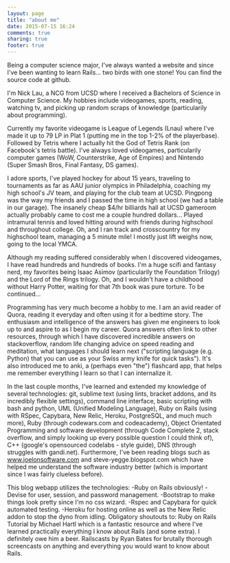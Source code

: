 ```yaml
---
layout: page
title: "about me"
date: 2015-07-15 16:24
comments: true
sharing: true
footer: true
---
```


Being a computer science major, I've always wanted a website and since I've been wanting to learn Rails... two birds with one stone! You can find the source code at github.

I'm Nick Lau, a NCG from UCSD where I received a Bachelors of Science in Computer Science. My hobbies include videogames, sports, reading, watching tv, and picking up random scraps of knowledge (particularily about programming).

Currently my favorite videogame is League of Legends (Lnau) where I've made it up to 79 LP in Plat 1 (putting me in the top 1-2% of the playerbase). Followed by Tetris where I actually hit the God of Tetris Rank (on Facebook's tetris battle). I've always loved videogames, particularily computer games (WoW, Counterstrike, Age of Empires) and Nintendo (Super Smash Bros, Final Fantasy, DS games).

I adore sports, I've played hockey for about 15 years, traveling to tournaments as far as AAU junior olympics in Philadelphia, coaching my high school's JV team, and playing for the club team at UCSD. Pingpong was the way my friends and I passed the time in high school (we had a table in our garage). The insanely cheap $4/hr billiards hall at UCSD gameroom actually probably came to cost me a couple hundred dollars... Played intramural tennis and loved hitting around with friends during highschool and throughout college. Oh, and I ran track and crosscountry for my highschool team, managing a 5 minute mile! I mostly just lift weighs now, going to the local YMCA.

Although my reading suffered considerably when I discovered videogames, I have read hundreds and hundreds of books. I'm a huge scifi and fantasy nerd, my favorites being Isaac Asimov (particularily the Foundation Trilogy) and the Lord of the Rings trilogy. Oh, and I wouldn't have a childhood without Harry Potter, waiting for that 7th book was pure torture. To be continued...

Programming has very much become a hobby to me. I am an avid reader of Quora, reading it everyday and often using it for a bedtime story. The enthusiasm and intelligence of the answers has given me engineers to look up to and aspire to as I begin my career. Quora answers often link to other resources, through which I have discovered incredible answers on stackoverflow, random life changing advice on speed reading and meditation, what languages I should learn next ("scripting language (e.g. Python) that you can use as your Swiss army knife for quick tasks"). It's also introduced me to anki, a (perhaps even "the") flashcard app, that helps me remember everything I learn so that I can internalize it.

In the last couple months, I've learned and extended my knowledge of several technologies: git, sublime text (using lints, bracket addons, and its incredibly flexible settings), command line interface, basic scripting with bash and python, UML (Unified Modeling Language), Ruby on Rails (using with RSpec, Capybara, New Relic, Heroku, PostgreSQL, and much much more), Ruby (through codewars.com and codeacademy), Object Orientated Programming and software development (through Code Complete 2, stack overflow, and simply looking up every possible question I could think of), C++ (google's opensourced codelabs - style guide), DNS (through struggles with gandi.net). Furthermore, I've been reading blogs such as www.joelonsoftware.com and steve-yegge.blogspot.com which have helped me understand the software industry better (which is important since I was fairly clueless before).

This blog webapp utilizes the technologies: 
-Ruby on Rails obviously!
-Devise for user, session, and password management.
-Bootstrap to make things look pretty since I'm no css wizard. 
-Rspec and Capybara for quick automated testing.
-Heroku for hosting online as well as the New Relic addon to stop the dyno from idling.
Obligatory shoutouts to: 
Ruby on Rails Tutorial by Michael Hartl which is a fantastic resource and where I've learned practically everything I know about Rails (and some extra). I definitely owe him a beer. 
Railscasts by Ryan Bates for brutally thorough screencasts on anything and everything you would want to know about Rails.